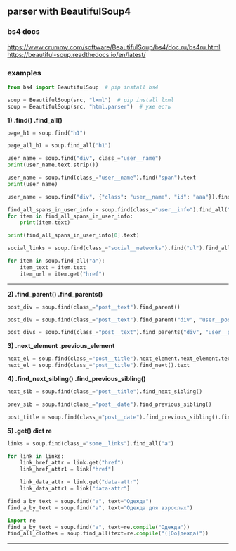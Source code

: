 ## parser with BeautifulSoup4


### bs4 docs  

https://www.crummy.com/software/BeautifulSoup/bs4/doc.ru/bs4ru.html  
https://beautiful-soup.readthedocs.io/en/latest/  

### examples  

```py
from bs4 import BeautifulSoup  # pip install bs4

soup = BeautifulSoup(src, "lxml")  # pip install lxml
soup = BeautifulSoup(src, "html.parser")  # уже есть
```

**1) .find() .find_all()**  

```py
page_h1 = soup.find("h1")

page_all_h1 = soup.find_all("h1")

user_name = soup.find("div", class_="user__name")
print(user_name.text.strip())

user_name = soup.find(class_="user__name").find("span").text
print(user_name)

user_name = soup.find("div", {"class": "user__name", "id": "aaa"}).find("span").text

find_all_spans_in_user_info = soup.find(class_="user__info").find_all("span")
for item in find_all_spans_in_user_info:
    print(item.text)

print(find_all_spans_in_user_info[0].text)

social_links = soup.find(class_="social__networks").find("ul").find_all("a")

for item in soup.find_all("a"):
    item_text = item.text
    item_url = item.get("href")
```

---  

**2) .find_parent() .find_parents()**  

```py
post_div = soup.find(class_="post__text").find_parent()

post_div = soup.find(class_="post__text").find_parent("div", "user__post")

post_divs = soup.find(class_="post__text").find_parents("div", "user__post")
```

**3) .next_element .previous_element**  

```py
next_el = soup.find(class_="post__title").next_element.next_element.text
next_el = soup.find(class_="post__title").find_next().text
```

**4) .find_next_sibling() .find_previous_sibling()**  

```py
next_sib = soup.find(class_="post__title").find_next_sibling()

prev_sib = soup.find(class_="post__date").find_previous_sibling()

post_title = soup.find(class_="post__date").find_previous_sibling().find_next().text
```

**5) .get() dict re**  

```py
links = soup.find(class_="some__links").find_all("a")

for link in links:
    link_href_attr = link.get("href")
    link_href_attr1 = link["href"]

    link_data_attr = link.get("data-attr")
    link_data_attr1 = link["data-attr"]

find_a_by_text = soup.find("a", text="Одежда")
find_a_by_text = soup.find("a", text="Одежда для взрослых")

import re
find_a_by_text = soup.find("a", text=re.compile("Одежда"))
find_all_clothes = soup.find_all(text=re.compile("([Оо]дежда)"))
```

---  
